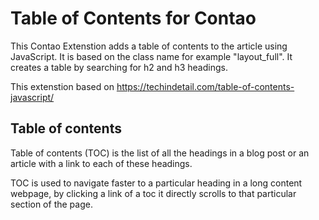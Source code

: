 # Table of Contents for Contao
This Contao Extenstion adds a table of contents to the article using JavaScript. It is based on the class name for example "layout_full". It creates a table by searching for h2 and h3 headings.

This extenstion based on https://techindetail.com/table-of-contents-javascript/

## Table of contents
Table of contents (TOC) is the list of all the headings in a blog post or an article with a link to each of these headings.

TOC is used to navigate faster to a particular heading in a long content webpage, by clicking a link of a toc it directly scrolls to that particular section of the page.